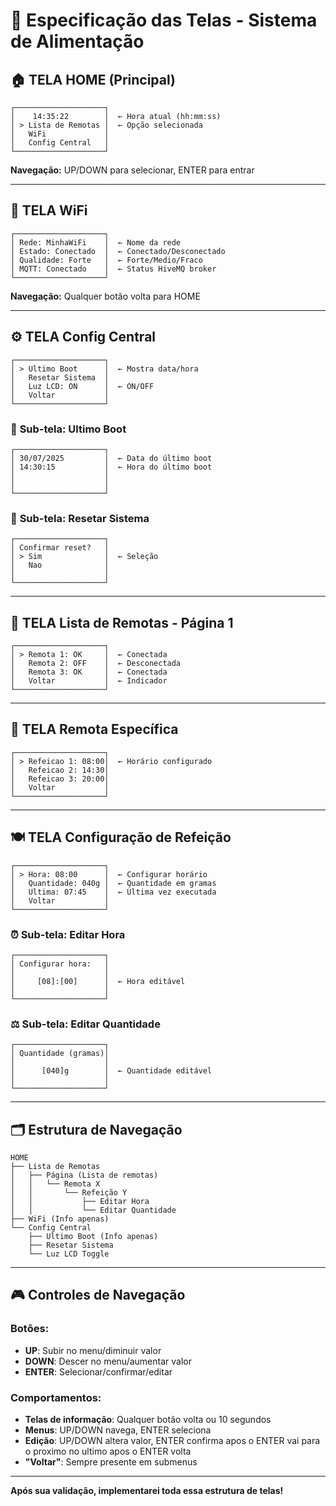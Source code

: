 # 📱 Especificação das Telas - Sistema de Alimentação

## 🏠 **TELA HOME (Principal)**
```
┌────────────────────┐
│    14:35:22        │  ← Hora atual (hh:mm:ss)
│ > Lista de Remotas │  ← Opção selecionada
│   WiFi             │
│   Config Central   │
└────────────────────┘
```
**Navegação:** UP/DOWN para selecionar, ENTER para entrar

---

## 📶 **TELA WiFi**
```
┌────────────────────┐
│ Rede: MinhaWiFi    │  ← Nome da rede
│ Estado: Conectado  │  ← Conectado/Desconectado
│ Qualidade: Forte   │  ← Forte/Medio/Fraco
│ MQTT: Conectado    │  ← Status HiveMQ broker
└────────────────────┘
```
**Navegação:** Qualquer botão volta para HOME

---

## ⚙️ **TELA Config Central**
```
┌────────────────────┐
│ > Ultimo Boot      │  ← Mostra data/hora
│   Resetar Sistema  │
│   Luz LCD: ON      │  ← ON/OFF
│   Voltar           │
└────────────────────┘
```

### 📅 **Sub-tela: Ultimo Boot**
```
┌────────────────────┐
│ 30/07/2025         │  ← Data do último boot
│ 14:30:15           │  ← Hora do último boot
│                    │
│                    │
└────────────────────┘
```

### 🔄 **Sub-tela: Resetar Sistema**
```
┌────────────────────┐
│ Confirmar reset?   │
│ > Sim              │  ← Seleção
│   Nao              │
│                    │
└────────────────────┘
```

---

## 📡 **TELA Lista de Remotas - Página 1**
```
┌────────────────────┐
│ > Remota 1: OK     │  ← Conectada
│   Remota 2: OFF    │  ← Desconectada
│   Remota 3: OK     │  ← Conectada
│   Voltar           │  ← Indicador
└────────────────────┘
```

---

## 🤖 **TELA Remota Específica**
```
┌────────────────────┐
│ > Refeicao 1: 08:00│  ← Horário configurado
│   Refeicao 2: 14:30│
│   Refeicao 3: 20:00│
│   Voltar           │
└────────────────────┘
```

---

## 🍽️ **TELA Configuração de Refeição**
```
┌────────────────────┐
│ > Hora: 08:00      │  ← Configurar horário
│   Quantidade: 040g │  ← Quantidade em gramas
│   Ultima: 07:45    │  ← Última vez executada
│   Voltar           │
└────────────────────┘
```

### ⏰ **Sub-tela: Editar Hora**
```
┌────────────────────┐
│ Configurar hora:   │
│                    │
│     [08]:[00]      │  ← Hora editável
│                    │
└────────────────────┘
```

### ⚖️ **Sub-tela: Editar Quantidade**
```
┌────────────────────┐
│ Quantidade (gramas)│
│                    │
│      [040]g        │  ← Quantidade editável
│                    │
└────────────────────┘
```

---

## 🗂️ **Estrutura de Navegação**

```
HOME
├── Lista de Remotas
│   ├── Página (Lista de remotas)
│   │   └── Remota X
│   │       └── Refeição Y
│   │           ├── Editar Hora
│   │           └── Editar Quantidade
├── WiFi (Info apenas)
└── Config Central
    ├── Ultimo Boot (Info apenas)
    ├── Resetar Sistema
    └── Luz LCD Toggle
```

---

## 🎮 **Controles de Navegação**

### **Botões:**
- **UP**: Subir no menu/diminuir valor
- **DOWN**: Descer no menu/aumentar valor  
- **ENTER**: Selecionar/confirmar/editar

### **Comportamentos:**
- **Telas de informação**: Qualquer botão volta ou 10 segundos
- **Menus**: UP/DOWN navega, ENTER seleciona
- **Edição**: UP/DOWN altera valor, ENTER confirma apos o ENTER vai para o proximo no ultimo apos o ENTER volta
- **"Voltar"**: Sempre presente em submenus

---

**Após sua validação, implementarei toda essa estrutura de telas!**


